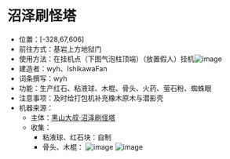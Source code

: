 # 沼泽刷怪塔
- 位置：[-328,67,606]
- 前往方式：基岩上方地狱门
- 使用方法：在挂机点（下图气泡柱顶端）（放置假人）挂机![image](https://github.com/user-attachments/assets/7084fd99-c80d-4141-a268-1c74668441a1)
- 建造者：wyh、IshikawaFan
- 词条撰写：wyh
- 功能：生产红石、粘液球、木棍、骨头、火药、萤石粉、蜘蛛眼
- 注意事项：及时给打包机补充橡木原木与潜影壳
- 机器来源：
  - 主体：[黑山大叔·沼泽刷怪塔](https://www.bilibili.com/video/BV1WT421i7M)
  - 收集：
    - 粘液球、红石块：自制
    - 骨头、木棍：
![image](https://github.com/user-attachments/assets/c6af0f69-1c28-4cfc-848a-9e2e2ae4e3f7)
![image](https://github.com/user-attachments/assets/818c9b00-f988-48da-abaf-f3c85c2989f7)
